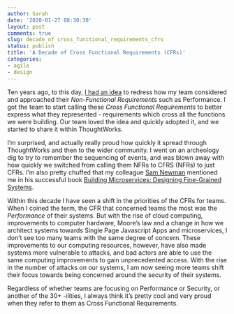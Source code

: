 ```yaml
---
author: Sarah
date: '2020-01-27 08:30:30'
layout: post
comments: true
slug: decade_of_cross_functional_requirements_cfrs
status: publish
title: 'A Decade of Cross Functional Requirements (CFRs)'
categories:
- agile
- design
---
```


Ten years ago, to this day, [I had an idea](https://sarahtaraporewalla.com/agile/design/i-dont-believe-in-nfrs) to redress how my team considered and approached their _Non-Functional Requirements_ such as Performance. I got the team to start calling these *Cross Functional Requirements* to better express what they represented - requirements which cross all the functions we were building. Our team loved the idea and quickly adopted it, and we started to share it within ThoughtWorks. 

I’m surprised, and actually really proud how quickly it spread through ThoughtWorks and then to the wider community. I went on an archeology dig to try to remember the sequencing of events, and was blown away with how quickly we switched from calling them NFRs to CFRS (NFRs) to just CFRs. I’m also pretty chuffed that my colleague [Sam Newman](https://twitter.com/samnewman) mentioned me in his successful book [Building Microservices: Designing Fine-Grained Systems](https://books.google.com.au/books?id=jjl4BgAAQBAJ&pg=PA151&lpg=PA151&dq=taraporewalla+microservices&source=bl&ots=_AOMSna-oN&sig=ACfU3U2Z2Ufcg28n2MxNwnXNAn3du8sUqA&hl=en&sa=X&ved=2ahUKEwiXl9WkiKHnAhVwzjgGHTzEDioQ6AEwAHoECAkQAQ#v=onepage&q=taraporewalla%20microservices&f=false).

Within this decade I have seen a shift in the priorities of the CFRs for teams. When I coined the term, the CFR that concerned teams the most was the _Performance_ of their systems. But with the rise of cloud computing, improvements to computer hardware, Moore’s law and a change in how we architect systems towards Single Page Javascript Apps and microservices, I don’t see too many teams with the same degree of concern. 
These improvements to our computing resources, however, have also made systems more vulnerable to attacks, and bad actors are able to use the same computing improvements to gain unprecedented access. With the rise in the number of attacks on our systems, I am now seeing more teams shift their focus towards being concerned around the security of their systems.

Regardless of whether teams are focusing on Performance or Security, or another of the 30+ -ilities, I always think it’s pretty cool and very proud when they refer to them as Cross Functional Requirements. 
